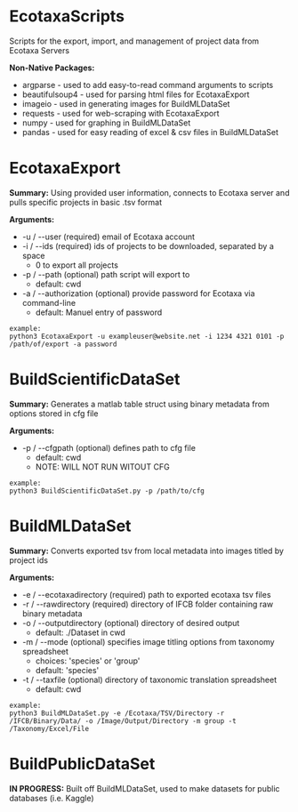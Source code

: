 # EcotaxaScripts
Scripts for the export, import, and management of project data from Ecotaxa Servers

**Non-Native Packages:**

* argparse - used to add easy-to-read command arguments to scripts
* beautifulsoup4 - used for parsing html files for EcotaxaExport
* imageio - used in generating images for BuildMLDataSet
* requests - used for web-scraping with EcotaxaExport
* numpy - used for graphing in BuildMLDataSet
* pandas - used for easy reading of excel & csv files in BuildMLDataSet

# EcotaxaExport
**Summary:**
Using provided user information, connects to Ecotaxa server and pulls specific projects 
in basic .tsv format

**Arguments:**

* -u / --user           (required) email of Ecotaxa account
* -i / --ids            (required) ids of projects to be downloaded, separated by a space
    - 0 to export all projects
* -p / --path           (optional) path script will export to
    - default: cwd
* -a / --authorization  (optional) provide password for Ecotaxa via command-line
    - default: Manuel entry of password
```
example:
python3 EcotaxaExport -u exampleuser@website.net -i 1234 4321 0101 -p /path/of/export -a password
```

# BuildScientificDataSet
**Summary:**
Generates a matlab table struct using binary metadata from options stored in cfg file

**Arguments:**
* -p / --cfgpath (optional) defines path to cfg file
    - default: cwd
    - NOTE: WILL NOT RUN WITOUT CFG

```
example:
python3 BuildScientificDataSet.py -p /path/to/cfg
```

# BuildMLDataSet
**Summary:**
Converts exported tsv from local metadata into images titled by project ids

**Arguments:**
* -e / --ecotaxadirectory (required) path to exported ecotaxa tsv files
* -r / --rawdirectory (required) directory of IFCB folder containing raw binary metadata
* -o / --outputdirectory (optional) directory of desired output
    - default: ./Dataset in cwd
* -m / --mode (optional) specifies image titling options from taxonomy spreadsheet
    - choices: 'species' or 'group'
    - default: 'species'
* -t / --taxfile (optional) directory of taxonomic translation spreadsheet
    - default: cwd
    
```
example:
python3 BuildMLDataSet.py -e /Ecotaxa/TSV/Directory -r /IFCB/Binary/Data/ -o /Image/Output/Directory -m group -t /Taxonomy/Excel/File
```

# BuildPublicDataSet
**IN PROGRESS:**
Built off BuildMLDataSet, used to make datasets for public databases (i.e. Kaggle)